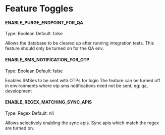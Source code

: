 # Feature Toggles

#### ENABLE_PURGE_ENDPOINT_FOR_QA
Type: Boolean
Default: false

Allows the database to be cleared up after running integration tests.
This feature should only be turned on for the QA env.

#### ENABLE_SMS_NOTIFICATION_FOR_OTP
Type: Boolean
Default: false

Enables SMSes to be sent with OTPs for login
The feature can be turned off in environments where otp sms notifications need not be sent, eg: qa, development

#### ENABLE_REGEX_MATCHING_SYNC_APIS
Type: Regex
Default: nil

Allows selectively enabling the sync apis. Sync apis which match the regex are turned on.
